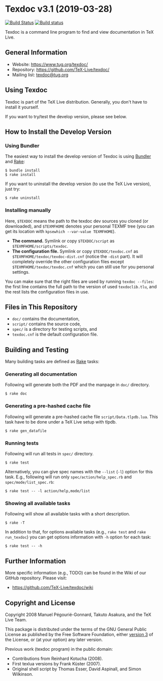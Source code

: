# Texdoc v3.1 (2019-03-28)

[![Build Status](https://travis-ci.org/TeX-Live/texdoc.svg?branch=master)](https://travis-ci.org/TeX-Live/texdoc)
[![Build status](https://ci.appveyor.com/api/projects/status/uq28ms7eba7ns6d3/branch/master?svg=true)](https://ci.appveyor.com/project/wtsnjp/texdoc/branch/master)

Texdoc is a command line program to find and view documentation in TeX Live.

## General Information

* Website: <https://www.tug.org/texdoc/>
* Repository: <https://github.com/TeX-Live/texdoc/>
* Mailing list: <texdoc@tug.org>

## Using Texdoc

Texdoc is part of the TeX Live distribution. Generally, you don't have to install it yourself.

If you want to try/test the develop version, please see below.

## How to Install the Develop Version

### Using Bundler

The easiest way to install the develop version of Texdoc is using [Bundler](https://bundler.io/) and [Rake](https://github.com/ruby/rake):

```
$ bundle install
$ rake install
```

If you want to uninstall the develop version (to use the TeX Live version), just try:

```
$ rake uninstall
```

### Installing manually

Here, `$TEXDOC` means the path to the texdoc dev sources you cloned (or downloaded), and `$TEXMFHOME` denotes your personal TEXMF tree (you can get its location with `kpsewhich --var-value TEXMFHOME`).

* **The command.** Symlink or copy `$TEXDOC/script` as `$TEXMFHOME/scripts/texdoc`.
* **The configuration file.** Symlink or copy `$TEXDOC/texdoc.cnf` as `$TEXMFHOME/texdoc/texdoc-dist.cnf` (notice the `-dist` part). It will completely override the other configuration files except `$TEXMFHOME/texdoc/texdoc.cnf` which you can still use for you personal settings.

You can make sure that the right files are used by running `texdoc --files`: the first line contains the full path to the version of used `texdoclib.tlu`, and the rest lists the configuration files in use.

## Files in This Repository

- `doc/` contains the documentation,
- `script/` contains the source code,
- `spec/` is a directory for testing scripts, and
- `texdoc.cnf` is the default configuration file.

## Building and Testing

Many building tasks are defined as [Rake](https://github.com/ruby/rake) tasks:

### Generating all documentation

Following will generate both the PDF and the manpage in `doc/` directory.

```
$ rake doc
```

### Generating a pre-hashed cache file

Following will generate a pre-hashed cache file `script/Data.tlpdb.lua`. This task have to be done under a TeX Live setup with tlpdb.

```
$ rake gen_datafile
```

### Running tests

Following will run all tests in `spec/` directory.

```
$ rake test
```

Alternatively, you can give spec names with the `--list` (`-l`) option for this task. E.g., following will run only `spec/action/help_spec.rb` and `spec/mode/list_spec.rb`:

```
$ rake test -- -l action/help,mode/list
```

### Showing all available tasks

Following will show all available tasks with a short description.

```
$ rake -T
```

In addition to that, for options available tasks (e.g., `rake test` and `rake run_texdoc`) you can get options information with `-h` option for each task:

```
$ rake test -- -h
```

## Further Information

More specific information (e.g., TODO) can be found in the Wiki of our GitHub repository. Please visit:

* <https://github.com/TeX-Live/texdoc/wiki>

## Copyright and License

Copyright 2008 Manuel Pégourié-Gonnard, Takuto Asakura, and the TeX Live Team.

This package is distributed under the terms of the GNU General Public License as published by the Free Software Foundation, either [version 3](./COPYING) of the License, or (at your option) any later version.

Previous work (texdoc program) in the public domain:

* Contributions from Reinhard Kotucha (2008).
* First texlua versions by Frank Küster (2007).
* Original shell script by Thomas Esser, David Aspinall, and Simon Wilkinson.
